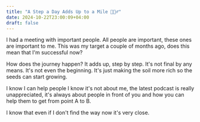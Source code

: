 ```yaml
---
title: "A Step a Day Adds Up to a Mile 🚶🏻‍♂️"
date: 2024-10-22T23:00:09+04:00
draft: false
---
```

I had a meeting with important people. All people are important, these ones are important to me. This was my target a couple of months ago, does this mean that I'm successful now? 

How does the journey happen? It adds up, step by step. It's not final by any means. It's not even the beginning. It's just making the soil more rich so the seeds can start growing.

I know I can help people I know it's not about me, the latest podcast is really unappreciated, it's always about people in front of you and how you can help them to get from point A to B.

I know that even if I don't find the way now it's very close.
